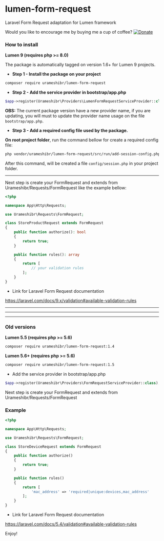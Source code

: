 # lumen-form-request

Laravel Form Request adaptation for Lumen framework


Would you like to encourage me by buying me a cup of coffee?
[![Donate](https://img.shields.io/badge/Donate-PayPal-green.svg)](https://www.paypal.com/donate/?hosted_button_id=PAKR2K5B4J7WG)


### How to install

**Lumen 9 (requires php >= 8.0)**

The package is automatically tagged on version 1.6+ for Lumen 9 projects.

- **Step 1 - Install the package on your project**

```bash
composer require urameshibr/lumen-form-request
```

- **Step 2 - Add the service provider in bootstrap/app.php**

```php
$app->register(Urameshibr\Providers\LumenFormRequestServiceProvider::class);
```

**OBS:** The current package version have a new provider name, if you are updating, you will must to update the provider
name usage on the file `bootstrap/app.php`.

- **Step 3 - Add a required config file used by the package.**

**On root project folder**, run the command bellow for create a required config file:

```bash
php vendor/urameshibr/lumen-form-request/src/run/add-session-config.php
```

After this command, will be created a file `config/session.php` in your project folder.

---

Next step is create your FormRequest and extends from Urameshibr/Requests/FormRequest like the example bellow:

```php
<?php

namespace App\Http\Requests;

use Urameshibr\Requests\FormRequest;

class StoreProductRequest extends FormRequest
{
	public function authorize(): bool
	{
		return true;
	}

	public function rules(): array
	{
		return [
		    // your validation rules
		];
	}
}
```

* Link for Laravel Form Request documentation

https://laravel.com/docs/9.x/validation#available-validation-rules

---

---

---

### Old versions

**Lumen 5.5 (requires php >= 5.6)**

```bash
composer require urameshibr/lumen-form-request:1.4
```

**Lumen 5.6+ (requires php >= 5.6)**

```bash
composer require urameshibr/lumen-form-request:1.5
```

* Add the service provider in bootstrap/app.php

```php
$app->register(Urameshibr\Providers\FormRequestServiceProvider::class);
```

Next step is create your FormRequest and extends from Urameshibr/Requests/FormRequest

### Example

```php
<?php

namespace App\Http\Requests;

use Urameshibr\Requests\FormRequest;

class StoreDeviceRequest extends FormRequest
{
	public function authorize()
	{
		return true;
	}

	public function rules()
	{
		return [
			'mac_address' => 'required|unique:devices,mac_address'
		];
	}
}
```

* Link for Laravel Form Request documentation

https://laravel.com/docs/5.4/validation#available-validation-rules

Enjoy!
